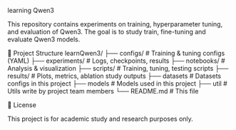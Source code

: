 learning Qwen3 

This repository contains experiments on training, hyperparameter tuning, and evaluation of Qwen3. The goal is to study train, fine-tuning and evaluate Qwen3 models.

📂 Project Structure
learnQwen3/
├── configs/            # Training & tuning configs (YAML)
├── experiments/        # Logs, checkpoints, results
├── notebooks/          # Analysis & visualization
├── scripts/            # Training, tuning, testing scripts
├── results/            # Plots, metrics, ablation study outputs
├── datasets            # Datasets configs in this project
├── models              # Models used in this project
├── util                # Utils write by project team members
└── README.md           # This file



📜 License

This project is for academic study and research purposes only.
